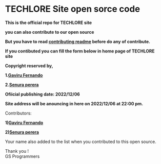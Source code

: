 # TECHLORE Site open sorce code
**This is the official repo for TECHLORE site**

**you can also contribute to our open source**

**But you have to read <a href="https://github.com/GSprogrammers/TECHLORE/blob/main/How%20to%20contribute.md">contributing readme</a> before do any of contribute.**

**If you contibuted you can fill the form below in home page of TECHLORE site**

**Copyright reserved by,**

**1.[Gaviru Fernando](https://github.com/GAVIFDO)**
  
**2.[Senura perera](https://github.com/senura-47802)**

**Ofiicial publishing date: 2022/12/06**

**Site address will be anouncing in here on 2022/12/06 at 22:00 pm.**

Contributors:

**1)[Gaviru Fernando](https://github.com/GAVIFDO)**
  
**2)[Senura perera](https://github.com/senura-47802)**

Your name also added to the list when you contributed to this open source.

Thank you !<br>
GS Programmers
